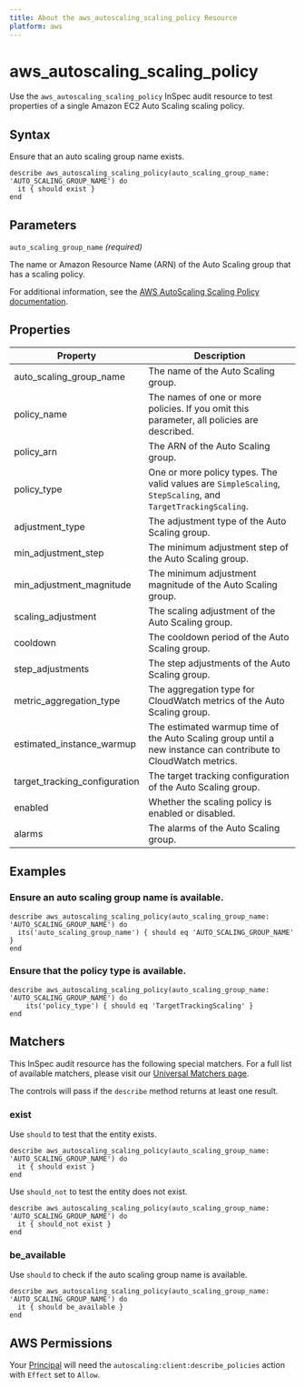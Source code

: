 ```yaml
---
title: About the aws_autoscaling_scaling_policy Resource
platform: aws
---
```


# aws\_autoscaling\_scaling\_policy

Use the `aws_autoscaling_scaling_policy` InSpec audit resource to test properties of a single Amazon EC2 Auto Scaling scaling policy.

## Syntax

Ensure that an auto scaling group name exists.

    describe aws_autoscaling_scaling_policy(auto_scaling_group_name: 'AUTO_SCALING_GROUP_NAME') do
      it { should exist }
    end

## Parameters

`auto_scaling_group_name` _(required)_

The name or Amazon Resource Name (ARN) of the Auto Scaling group that has a scaling policy.

For additional information, see the [AWS AutoScaling Scaling Policy documentation](https://docs.aws.amazon.com/AWSCloudFormation/latest/UserGuide/aws-properties-as-policy.html).

## Properties

| Property | Description|
| --- | --- |
| auto_scaling_group_name |  The name of the Auto Scaling group. |
| policy_name | The names of one or more policies. If you omit this parameter, all policies are described. |
| policy_arn | The ARN of the Auto Scaling group. |
| policy_type | One or more policy types. The valid values are `SimpleScaling`, `StepScaling`, and `TargetTrackingScaling`. |
| adjustment_type | The adjustment type of the Auto Scaling group. |
| min_adjustment_step | The minimum adjustment step of the Auto Scaling group. |
| min_adjustment_magnitude | The minimum adjustment magnitude of the Auto Scaling group. |
| scaling_adjustment | The scaling adjustment of the Auto Scaling group. |
| cooldown | The cooldown period of the Auto Scaling group. |
| step_adjustments | The step adjustments of the Auto Scaling group. |
| metric_aggregation_type | The aggregation type for CloudWatch metrics of the Auto Scaling group. |
| estimated_instance_warmup | The estimated warmup time of the Auto Scaling group until a new instance can contribute to CloudWatch metrics. |
| target_tracking_configuration | The target tracking configuration of the Auto Scaling group. |
| enabled | Whether the scaling policy is enabled or disabled. |
| alarms | The alarms of the Auto Scaling group. |

## Examples

### Ensure an auto scaling group name is available.

    describe aws_autoscaling_scaling_policy(auto_scaling_group_name: 'AUTO_SCALING_GROUP_NAME') do
      its('auto_scaling_group_name') { should eq 'AUTO_SCALING_GROUP_NAME' }
    end

### Ensure that the policy type is available.

    describe aws_autoscaling_scaling_policy(auto_scaling_group_name: 'AUTO_SCALING_GROUP_NAME') do
        its('policy_type') { should eq 'TargetTrackingScaling' }
    end

## Matchers

This InSpec audit resource has the following special matchers. For a full list of available matchers, please visit our [Universal Matchers page](https://www.inspec.io/docs/reference/matchers/).

The controls will pass if the `describe` method returns at least one result.

### exist

Use `should` to test that the entity exists.

    describe aws_autoscaling_scaling_policy(auto_scaling_group_name: 'AUTO_SCALING_GROUP_NAME') do
      it { should exist }
    end

Use `should_not` to test the entity does not exist.

    describe aws_autoscaling_scaling_policy(auto_scaling_group_name: 'AUTO_SCALING_GROUP_NAME') do
      it { should_not exist }
    end

### be_available

Use `should` to check if the auto scaling group name is available.

    describe aws_autoscaling_scaling_policy(auto_scaling_group_name: 'AUTO_SCALING_GROUP_NAME') do
      it { should be_available }
    end

## AWS Permissions

Your [Principal](https://docs.aws.amazon.com/IAM/latest/UserGuide/intro-structure.html#intro-structure-principal) will need the `autoscaling:client:describe_policies` action with `Effect` set to `Allow`.
